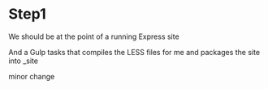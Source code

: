 # Step1

We should be at the point of a running Express site

And a Gulp tasks that compiles the LESS files for me and packages the site into _site




minor change
